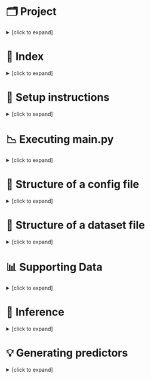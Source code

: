 
# 🗂️ Project
<details>
<summary>[click to expand]</summary>

- EWS (Early Warning System) is a tabular binary classification problem.
- Datasets used are the following:
  - Enrollment datasets: Information about students collected during enrollment
  - Attendance datasets: Daily attendance data collected throughout the academic year
  - Assessment datasets: Semester-1 Assessment Tests (SAT-1) that capture examination attendance and scores 
- Modeling is done for students in six grades (3 to 8).
- CatBoost is used to model the datasets.
- Results are presented by sharing the prediction class and features contributing to that prediction for each student.
- Highlighting the contributing features is an attempt to guide interventions.
</details>

# 🧠 Index
<details>
<summary>[click to expand]</summary>

- **Setup instructions**  
  Learn how to clone the repository, create a virtual environment, and install required packages.

- **Executing main.py**  
  Understand how to run model training using the CLI, configure paths and options, evaluate over test datasets and compute drifts.

- **Structure of a config file**  
  Explains how the JSON configuration defines experiment parameters, datasets, and model settings.

- **Structure of a dataset file**  
  Details the columns, formats, and naming conventions expected in input data files.

- **Supporting data**  
  Covers auxiliary files like holidays data, year-wise columns to drop lists, students options, and a sample data dictionary.

- **Inference**  
  Shows how to generate predictions on new data using trained models and update config files as needed.

- **Generating predictors**  
  Shows how to generate predictor groups and their top driving features using SHAP scores.


</details>

# 🔧 Setup instructions
<details>
<summary>[click to expand]</summary>

- Clone the repository
- Create a virtual environment
- Install the required packages using ```pip install -r requirements.txt```
</details>

# 📉 Executing main.py
<details>
<summary>[click to expand]</summary>

```
python train.py --config_path <> --ext <> --students_options <>

Arguments:
----------
config_path: Is either the path to a directory containing configs or a single file path to one specific config file.
ext: Extension of the config files, valid extensions are json and toml.
students_options: A pickle file containing a dictionary of description as key and list of unique student IDs as values. 
     [This is not required for training. It is used to compute baseline metrics and compare them with those obtained by trained models. If this file is not specified or does not exist, the evaluation plots such as precision-recall and recall@k will not have baselines.]
```

**Model Calibration**
- Model calibration is done using IsotonicRegression (IR) which is embedded in the fit method of the CatBoostBinaryClassifier class.
- As IR is currently the most suitable technique for this project, a separate class with options has not been defined for Calibration.
</details>

# 📘 Structure of a config file
<details>
<summary>[click to expand]</summary>

- A configuration file is used to define all parameters for running an experiment.
- Below is a structured explanation of each section of a config file. 
- A line in the Config is explained with a comment before it.

---

```javascript
{
     // metadata of experimental details
     "exp": {

          // Human-readable title of the experiment
          "title": "public schools [fullay, attendance labels, sat, drift>0.5], grade 3",

          // Name of the project folder to log results onto W&B
          "project": "ews",

          // Base path for all input datasets
          "root_data": "data",

          // Base path where experiment outputs will be saved
          "root_exps": "exps/public schools [fullay, attendance labels, sat, drift]/grade 3"
     },

     // space to add notes if any
     "notes": {

          // Free-text description of the experiment
          "description": "public schools [fullay, attendance labels]"          
     },

     // all data aspects
     "data": {

          // Grade of the dataset [3 to 8]
          "grade": 3,

          // Path to training data file(.pkl). 
          // The file name must be with a ' | ' separator. The last term, that is, "train[fullsat]" is used to log metrics.
          // The last term (obtained using .split(' | ') is also referred to as the ds_name (dataset_name).
          "trn_file": "data/grade 3/2223 | grade 3 | master | sem1sem2 | train[fullsat].pkl",

          // List of eval or test files. The file names here must follow the same format as mentioned above for the trn_file.
          "tst_file": ["data/grade 3/2324 | grade 3 | master | sem1sem2 | srv-upd[fullsat].pkl"],

          // A test file from tst_files on which metrics would be reported.
          "chosen_tst_file": "",

          // Unique identifier column
          "index": "aadhaaruid",

          // Name of target column used as label
          "label": "target",

          // Path to json file enlisting holidays of an academic year, with key as AY and value as list of dates (month_day).
          "holidays": "data/cols_to_exclude.json",

          // List of names of datasets to save post evaluation.
          "datasets_to_save": ["trn", "val", "srv-upd[fullsat]"],
          
          // Some processing operations [for now, only dropping not-required features]
          "processing": {
               // List of features or feature_groups to drop
               "drop_feature_groups": ["month_agg_attnd", "schoolid", "villageid", "class", "studentage", "freetransportfacility", "academicyear", "[full][#partns=3][partn_3, frac_m]", "[full][#partns=3][partn_3, frac_p]", "[full][last_m]"]
          },

          // sampling parameters
          "sample": {

               // Prevalence to use in training file. Could either be a string "actual" or a float in [0, 1].
               "p": "actual",
               // Random seed for sampling
               "seed": 5
          },

          // train-val Splitting parameters
          "split": {

               // Fraction of samples to use for training
               "train_size": 0.7,
               // Random seed for splitting
               "random_state": 42,
               // Whether to shuffle the data before splitting
               "shuffle": true
          },

          // Transformations to implement on numerical columns.
          // Dictionary with key as name of transform and
          "post_split_transforms": {  },

          // Encodings to implement on categorical columns.
          "post_split_encodings": {  },

          // Parameters to engineer features using daily attendance entries
          "feature_engineering": {

               // Dictionary with list of months as values and nomenclature for month groups as keys.
               // Here, "full" refers to the entire academic year.
               // Instead of "full", could also use "sem1": [6, 7, 8, ..., 11] or "sem2": [12, 1, .., 4].
               "groups_of_months": {
                    "full": [6, 7, 8, 9, 10, 11, 12, 1, 2, 3, 4]
               },

               // To discard those columns with overall fraction of missing daily attendance entries equal 1.0. [basically, all entries are "m"]
               "disc_cols_miss_frxn": 1.0,

               // Length of the combination and characters to use to compute features.
               // For example, the following default initialisation would generate "aa", "am", "ap", "ma", "mm", "mp", "pa", "pm", "pp" features.
               "combs_of_chars": [[2, ["m", "p", "a"]]],

               // Partion an academic year (or the school working oeriod) into sections to compute features.
               // For example, if the academic year consists of 240 days, 3 partitions would provide 80 days each. 
               // We could carry out this process for multiple partitions hence we use a list.
               "partitions": [3],

               // Boolean to include last occurence of a|m|p as features or not. 
               // If number of days in the section of school working period is 30 and the last "a" occures on 25th day, "last_a" would be 25/30.
               "last_a_m_p_features": true,

               // To drop columns showing daily attendances or not.
               // In general, once we have used the daily attendances to generate features, not including them in modeling is best.
               "drop_all_attendances": true
          },
          
          // Label engineering columns are also used as features.
          "label_engineering": {          

               // Names of the datasets to implement label engineering on.
               "implement_on": ["train[fullsat]", "srv-upd[fullsat]"],

               // The name of task to use. This is default. Since the Config was also used for Regression, we specify.
               "task": "altered classification",

               // Months of attendances to use to compute features.
               "months": [6, 7, 8, 9, 10, 11, 12, 1, 2, 3, 4],

               // POAs (periods of absence) to use to compute features.
               "poas": [10, 15, 20, 30, 40, 50, 60],

               // To discard those columns with fraction of missing values equal 1.0.
               "disc_cols_miss_frxn": 1.0,

               // To drop columns showing daily attendances or not.
               "drop_attnd_label": false
          },

          // Filters to apply on categorical columns.
          "filter": {
               
               // Dictionary with keys as column names and value as list of entries to match in each row.
               "in": {
                    "schcat": ["1", "2", "3", "4", "5", "6", "7"]
               },

               // Negation of filters to apply on categorical columns.
               // Dictionary with keys as column names and value as list of entries to un-match in each row.
               "notin": {
                    "schmgt": ["5", "92", "93", "94", "95", "97", "101"]
               }
          },

          // For visualisation purposes.
          "baseline_params": {

               // POAs (periods of absence) to use to generate pseudo-label columns and compute Precision and recall.
               "poas": [10, 15, 20, 30, 40, 50, 60],

               // POCs refers to periods of consideration to apply POAs. Valid POCs are "full", "sem1" and "sem2".
               "pocs": ["full"],

               // Markers to use on Precision vs Recall plots.
               "markers": ["v", "^", "<", ">", "s", "P", "X"]
          }
     },

     // all model aspects
     "model": {

          // Number of trials to tune hyperparameters using Optuna.
          "n_trials": 50,

          // Number of calibration bins to use for calibration.
          "calibration_nbins": 20,

          // all params to use in CatBoost
          "params": {
               
               // Fixed parameters. We don't specify a tuning space for these.
               "fixed": {
                    "loss_function": "Logloss",
                    "random_seed": 42,
                    "task_type": "GPU",
                    "devices": "1",
                    "auto_class_weights": "Balanced"
               },

               // Parameters to be tuned.
               "tune": {

                    // Dictionary to hold independent parameters.
                    "independent": {

                    // Following parameters don't depend on the presence of other parameters, thus are under the "independent" key.
                         "iterations": {
                              "dtype": "int",
                              "tuning_space": {"low": 500, "high": 3000, "step": 100}
                         },
                         "depth": {
                              "dtype": "int",
                              "tuning_space": {"low": 4, "high": 10}
                         },
                         "leaf_estimation_iterations": {
                              "dtype": "int",
                              "tuning_space": {"low": 5, "high": 20}
                         },
                         "learning_rate": {
                              "dtype": "float",
                              "tuning_space": {"low": 0.0001, "high": 0.01, "log": true}
                         },
                         "l2_leaf_reg": {
                              "dtype": "float",
                              "tuning_space": {"low": 1.0, "high": 5.0}
                         },
                         "bootstrap_type": {
                              "dtype": "categorical",
                              "tuning_space": {"choices": ["Bayesian", "Bernoulli", "MVS"]}
                         },
                         "grow_policy": {
                              "dtype": "categorical",
                              "tuning_space": {"choices": ["SymmetricTree"]}
                         },
                         "leaf_estimation_method": {
                              "dtype": "categorical",
                              "tuning_space": {"choices": ["Newton", "Gradient"]}
                         },
                         "boosting_type": {
                              "dtype": "categorical",
                              "tuning_space": {"choices": ["Ordered"]}
                         },
                         "score_function": {
                              "dtype": "categorical",
                              "tuning_space": {"choices": ["Cosine"]}
                         }
                    },
                    
                    // Dictionary to hold dependent parameters.
                    "dependent": {

                    // Following parameters depend on the presence of other parameters, thus are under the "dependent" key.
                         "bagging_temperature": {
                              "dependent_on_param": "bootstrap_type",
                              "dependent_on_value": ["Bayesian"],
                              "dtype": "float",
                              "tuning_space": {"low": 0, "high": 10}
                         },
                         "subsample": {
                              "dependent_on_param": "bootstrap_type",
                              "dependent_on_value": ["Bernoulli"],
                              "dtype": "float",
                              "tuning_space": {"low": 0.1, "high": 1}
                         }
                    }
               }
          }
     }
}
```
</details>

# 🧩 Structure of a dataset file
<details>
<summary>[click to expand]</summary>

**Base dataset**
As highlighted in the Project section of this readme, we receive the following datasets:
  - Enrollment datasets: Information about students collected during enrollment
  - Attendance datasets: Daily attendance data collected throughout the academic year
  - Assessment datasets: Semester-1 Assessment Tests (SAT-1) that capture examination attendance and scores 
These datasets are combined into a single dataset file per grade wherein:
- each row represents a student (identified using a PII ID as index)
- each column is a raw feature coming either from enrollment datasets, attendance datasets or assessment datasets
Such a single combined file per grade is referred to as the base dataset file of that grade. 

**The columns in a base dataset file must be as follows:**
- Unique ID column
- Categorical columns of enrolment data
- Categorical columns of daily attendance data, in the month_day format. For example, "6_15", refers to 15th June.
- The daily attendance columns must be for months from June to April, days 1 to 31.
- Categorical columns of semester-1 SAT data
- Numerical columns of semester-1 SAT data
- Target column [0 for majority class and 1 for minority class]
- A sample data dictionary showing the columns and what they mean is illustrated in ```data/sample_data_dictionary.json```.

**File format:**
- Must be either excel, csv or pickle (preferred).

**Naming conventions:**
- The dataset files must be names with the separator ``` | ```. 
- The name of the dataset is obtained using ```ds_name = filepath.split(' | ')```
- "Train"
  - 
</details>

# 📊 Supporting Data
<details>
<summary>[click to expand]</summary>

The ```data/``` folder contains hardcoded data aspects needed to run training experiments.
**Please note these need to be appropriately modified or updated based on the training, evaluation and production datasets.**

```data/holidays.json```
- This enlists school holidays as per the school academic calendar shared by the state of Gujarat.
- Currently, the academic calendar years are 2022-23, 2023-24 and 2024-25, and are written as '2223', '2324' and '2425'. 
- Months are written as '6' for June, '7' for July and so on.
- For the purposes of this project, academic years commence in June and terminate in April in the next calendar year.
- In this file, for each year and month, non-school working days are listed for exclusion while computing features.
- If new academic years are included, this file needs to be updated accordingly.

```data/cols_to_exclude.json```
- Using ```data/holidays.json``` as explicated in the previous section, the ```cols_to_exclude.json``` [=>columns to exclude] file is generated.
  - This can be done using ```generate_cols_to_exclude(holidays_filepath: <path to holidays json>, output_filepath: str=None)``` in ```utils.py```
- This enlists all daily attendance entry columns to be excluded from computations for all academic years.
- This is important as only those daily attendance columns not in ```cols_to_exclude.json``` are utlised to compute features.
- If new academic years are included, this file needs to be updated accordingly using ```data/holidays.json```.

```data/students_options_v1.json```
- This presents a dictionary wherein keys represent "different student types" and values are lists of student IDs.
- For example, the key "ay2223, grade3, sem2[frac_m]=[40%, 50%)" stands for students in academic year 2022-24, and grade 3, who have fraction of missing attendances in the range of 40% (included) and 50% (excluded) in semester 2.
- It is to be noted that all these computations and lists of students are generated using daily attendances post exclusion of holidays.
- This json file, once fully populated, MUST be saved as a pickle file for efficient storage and retrieval in the scripts
- It is not mandatory to pass this file in the training runs. 
- The file is only used to compute Baseline metrics which are shown as x,y points in precision-recall and recall@k plots. 
- Currently, the file contains dummy data to elucidate the structure. Users can update it to have a deeper evaluation of their trained models.

```data/column_dictionary.json```
- This is the universal dictionary with column names as keys and values as a list of appropriate datatype and description.
- It is preferred that column names aren't modified.
  - Modifying them would require modifying certain hardcoded aspects of scripts and configs as well.

```data/feature_groups.json```
- This is a dictionary that groups features for efficient and combined use.
- If this needs to be modified, it is preferred that the keys of the dictionary remain the same, and the values be modified as per requirement.
  - Changing the keys would impact certain hardcoded aspects of scripts and configs, which would then require corresponding modification.

```data/predictor_groups.json```
- This delineates all the predictor groups formulated to explain predictions and guide interventions.

</details>

# 🎯 Inference
<details>
<summary>[click to expand]</summary>

To obtain predictions on a new dataset using a model from a given experimental directory:
- Load the config from the experimental directory.
- Make any appropriate updates in the config to make it suitable for the new dataset.
  - For example, the name of the new dataset wouldn't be in the list ```config.label_engineering.implement_on```
    - To accomplish this, use ```config.data.label_engineering.implement_on.append(ds_name)```
  - Also, users might not want any filters in case results need to be obtained for all data points in the new dataset. 
    - To accomplish this, use ```config.data.filter = {}```
- Obtain dataset with predictions (probability scores and prediction column)
  - In a notebook cell, use ```dataset = predict_on_raw_data(exp_dir=exp_dir, config=config, file_path=infer_file)```
  - Parameters being
    - ```exp_dir```:- is the full path to the experimental directory
    - ```config```:- is the config dictionary loaded from the config json file
    - ```infer_file```:- is the full path to the new dataset file on which predictions need to be obtained
</details>

# 💡 Generating predictors
<details>
<summary>[click to expand]</summary>

**Methodology**
- We group features into predictor groups for intervention purposes.
  - Currently, predictor groups are as per ```data/predictor_groups.json```. 
- Computing contributions of predictor groups to prediction probability scores:
  - The features with positive SHAP scores contribute to a student dropping out.
  - The features with negative SHAP scores contribute to a student not dropping out.
- Based on the prediction class for a student, we pick features either with positive or negative SHAP scores.
  - The contribution of a predictor group to a student dropping out is the sum of SHAP scores of the features with positive SHAP scores only.
  - The contribution of a predictor group to a student not dropping out is the sum of SHAP scores of the features with negative SHAP scores only.
- Finally, we discern the top driving factor
  - For the non-dropout class, per predictor group, the feature with the maximum magnitude of the negative SHAP score is the top driving factor.
  - For the dropout class, per predictor group, the feature with the maximum positive SHAP score is the top driving factor.

**Pipeline to generate predictor groups and top driving factors**:
- Generate a dictionary of thresholds for required specific recalls (as computed on the evaluation set)
  - Use the ```generate_thresholds_json``` function in ```predict.py```

- Generate the dataframe with SHAP scores (contributions of each feature column to the dropout probability score)
  - Use the ```generate_and_save_shap_values``` function in ```shap_predictor_groups.py```
- Next, append columns showing contributions of the predictor groups
  - Use the ```process_and_save_shap_group_contributions``` function in ```shap_predictor_groups.py```
- Lastly, using a generated prediction column (based on a chosen threshold), discern and append columns of top driving factors per predictor group
  - Use the ```apply_threshold_and_save_selected_predictors``` function in ```shap_predictor_groups.py```

**Summary**
- The SHAP pipeline has been implemented in the function ```run_shap_pipeline``` in ```shap_predictor_groups.py```.
  -  Before calling this wrapper function, please generate the thresholds.json file using ```generate_thresholds_json``` in ```predict.py```.
- Example usage as below:
  -  fn: ```run_shap_pipeline(
               exp_dirs=["/path/to/exp_dir1", "/path/to/exp_dir2"],
               ds_name="prod[ay, fullsat]",
               df_cohorts_dict={"public": df_public, "private": df_private},
               predictor_groups=your_predictor_group_dict,
               target_recall=0.8,
               target_ds_name="val[sem1]",
     )```
</details>
